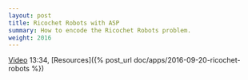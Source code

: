 ```yaml
---
layout: post
title: Ricochet Robots with ASP
summary: How to encode the Ricochet Robots problem.
weight: 2016
---
```

[Video](http://youtu.be/fOxTg5DDMXA) 13:34,
[Resources]({% post_url doc/apps/2016-09-20-ricochet-robots %})
